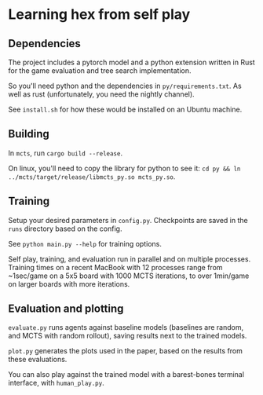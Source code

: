 # Learning hex from self play

## Dependencies

The project includes a pytorch model and a python extension written in Rust for the game evaluation and tree search implementation.

So you'll need python and the dependencies in `py/requirements.txt`. As well as rust (unfortunately, you need the nightly channel).

See `install.sh` for how these would be installed on an Ubuntu machine.

## Building

In `mcts`, run `cargo build --release`.

On linux, you'll need to copy the library for python to see it: `cd py && ln ../mcts/target/release/libmcts_py.so mcts_py.so`.

## Training

Setup your desired parameters in `config.py`. Checkpoints are saved in the `runs` directory based on the config.

See `python main.py --help` for training options.

Self play, training, and evaluation run in parallel and on multiple processes. Training times on a recent MacBook with 12 processes range from ~1sec/game on a 5x5 board with 1000 MCTS iterations, to over 1min/game on larger boards with more iterations.

## Evaluation and plotting

`evaluate.py` runs agents against baseline models (baselines are random, and MCTS with random rollout), saving results next to the trained models.

`plot.py` generates the plots used in the paper, based on the results from these evaluations.

You can also play against the trained model with a barest-bones terminal interface, with `human_play.py`.

